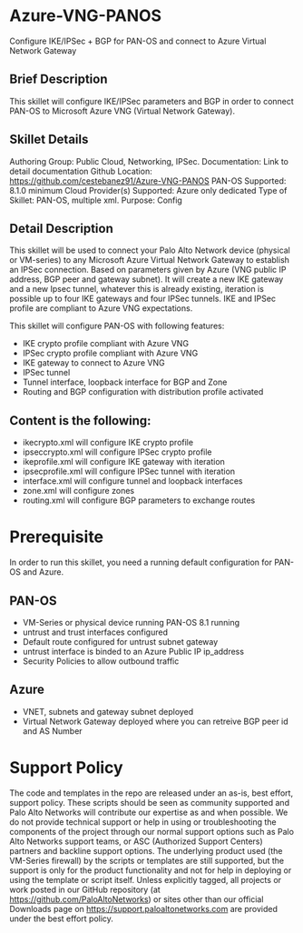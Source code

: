 # Azure-VNG-PANOS
Configure IKE/IPSec + BGP for PAN-OS and connect to Azure Virtual Network Gateway

## Brief Description
This skillet will configure IKE/IPSec parameters and BGP in order to connect PAN-OS to Microsoft Azure VNG (Virtual Network Gateway).

## Skillet Details
Authoring Group:  Public Cloud, Networking, IPSec.
Documentation:  Link to detail documentation
Github Location:  https://github.com/cestebanez91/Azure-VNG-PANOS
PAN-OS Supported:  8.1.0 minimum
Cloud Provider(s) Supported:  Azure only dedicated
Type of Skillet:  PAN-OS, multiple xml.
Purpose:  Config

## Detail Description
This skillet will be used to connect your Palo Alto Network device (physical or VM-series) to any Microsoft Azure Virtual Network Gateway to establish an IPSec connection.
Based on parameters given by Azure (VNG public IP address, BGP peer and gateway subnet).
It will create a new IKE gateway and a new Ipsec tunnel, whatever this is already existing, iteration is possible up to four IKE gateways and four IPSec tunnels.
IKE and IPSec profile are compliant to Azure VNG expectations.

This skillet will configure PAN-OS with following features:
-	IKE crypto profile compliant with Azure VNG
-	IPSec crypto profile compliant with Azure VNG
-	IKE gateway to connect to Azure VNG
-	IPSec tunnel
-	Tunnel interface, loopback interface for BGP and Zone
-	Routing and BGP configuration with distribution profile activated

## Content is the following:
-	ikecrypto.xml will configure IKE crypto profile
-	ipseccrypto.xml will configure IPSec crypto profile
-	ikeprofile.xml will configure IKE gateway with iteration
-	ipsecprofile.xml will configure IPSec tunnel with iteration
-	interface.xml will configure tunnel and loopback interfaces
-	zone.xml will configure zones
-	routing.xml will configure BGP parameters to exchange routes


# Prerequisite
In order to run this skillet, you need a running default configuration for PAN-OS and Azure.
## PAN-OS
- VM-Series or physical device running PAN-OS 8.1 running
- untrust and trust interfaces configured
- Default route configured for untrust subnet gateway
- untrust interface is binded to an Azure Public IP ip_address
- Security Policies to allow outbound traffic

## Azure
- VNET, subnets and gateway subnet deployed
- Virtual Network Gateway deployed where you can retreive BGP peer id and AS Number




# Support Policy
The code and templates in the repo are released under an as-is, best effort, support policy. These scripts should be seen as community supported and Palo Alto Networks will contribute our expertise as and when possible. We do not provide technical support or help in using or troubleshooting the components of the project through our normal support options such as Palo Alto Networks support teams, or ASC (Authorized Support Centers) partners and backline support options. The underlying product used (the VM-Series firewall) by the scripts or templates are still supported, but the support is only for the product functionality and not for help in deploying or using the template or script itself. Unless explicitly tagged, all projects or work posted in our GitHub repository (at https://github.com/PaloAltoNetworks) or sites other than our official Downloads page on https://support.paloaltonetworks.com are provided under the best effort policy.
